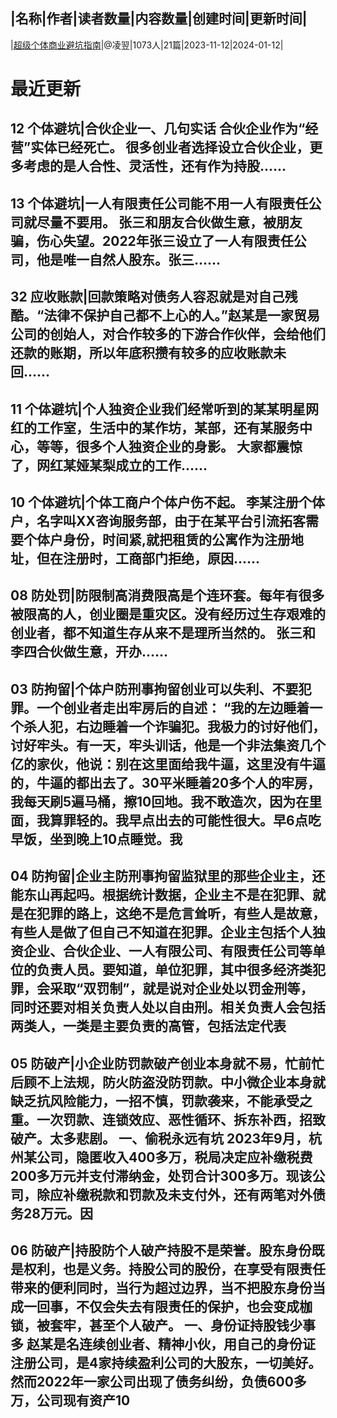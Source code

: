|名称|作者|读者数量|内容数量|创建时间|更新时间|
---
|[超级个体商业避坑指南](https://xiaobot.net/p/LYoutput16?refer=0b133df9-27dc-423b-8101-639049001c13)|@凌翌|1073人|21篇|2023-11-12|2024-01-12|

# 最近更新
## 12 个体避坑|合伙企业一、几句实话 合伙企业作为“经营”实体已经死亡。 很多创业者选择设立合伙企业，更多考虑的是人合性、灵活性，还有作为持股......
## 13 个体避坑|一人有限责任公司能不用一人有限责任公司就尽量不要用。 张三和朋友合伙做生意，被朋友骗，伤心失望。2022年张三设立了一人有限责任公司，他是唯一自然人股东。张三......
## 32 应收账款|回款策略对债务人容忍就是对自己残酷。“法律不保护自己都不上心的人。”赵某是一家贸易公司的创始人，对合作较多的下游合作伙伴，会给他们还款的账期，所以年底积攒有较多的应收账款未回......
## 11 个体避坑|个人独资企业我们经常听到的某某明星网红的工作室，生活中的某作坊，某部，还有某服务中心，等等，很多个人独资企业的身影。 大家都震惊了，网红某娅某梨成立的工作......
## 10 个体避坑|个体工商户个体户伤不起。 李某注册个体户，名字叫XX咨询服务部，由于在某平台引流拓客需要个体户身份，时间紧,就把租赁的公寓作为注册地址，但在注册时，工商部门拒绝，原因......
## 08 防处罚|防限制高消费限高是个连环套。每年有很多被限高的人，创业圈是重灾区。没有经历过生存艰难的创业者，都不知道生存从来不是理所当然的。 张三和李四合伙做生意，开办......
## 03 防拘留|个体户防刑事拘留创业可以失利、不要犯罪。一个创业者走出牢房后的自述： “我的左边睡着一个杀人犯，右边睡着一个诈骗犯。我极力的讨好他们，讨好牢头。有一天，牢头训话，他是一个非法集资几个亿的家伙，他说：别在这里面给我牛逼，这里没有牛逼的，牛逼的都出去了。30平米睡着20多个人的牢房，我每天刷5遍马桶，擦10回地。我不敢造次，因为在里面，我算罪轻的。我早点出去的可能性很大。早6点吃早饭，坐到晚上10点睡觉。我
## 04 防拘留|企业主防刑事拘留监狱里的那些企业主，还能东山再起吗。根据统计数据，企业主不是在犯罪、就是在犯罪的路上，这绝不是危言耸听，有些人是故意，有些人是做了但自己不知道在犯罪。企业主包括个人独资企业、合伙企业、一人有限公司、有限责任公司等单位的负责人员。要知道，单位犯罪，其中很多经济类犯罪，会采取“双罚制”，就是说对企业处以罚金刑等，同时还要对相关负责人处以自由刑。相关负责人会包括两类人，一类是主要负责的高管，包括法定代表
## 05 防破产|小企业防罚款破产创业本身就不易，忙前忙后顾不上法规，防火防盗没防罚款。中小微企业本身就缺乏抗风险能力，一招不慎，罚款袭来，不能承受之重。一次罚款、连锁效应、恶性循环、拆东补西，招致破产。太多悲剧。 一、偷税永远有坑 2023年9月，杭州某公司，隐匿收入400多万，税局决定应补缴税费200多万元并支付滞纳金，处罚合计300多万。现该公司，除应补缴税款和罚款及未支付外，还有两笔对外债务28万元。因
## 06 防破产|持股防个人破产持股不是荣誉。股东身份既是权利，也是义务。持股公司的股份，在享受有限责任带来的便利同时，当行为超过边界，当不把股东身份当成一回事，不仅会失去有限责任的保护，也会变成枷锁，被套牢，甚至个人破产。 一、身份证持股钱少事多 赵某是名连续创业者、精神小伙，用自己的身份证注册公司，是4家持续盈利公司的大股东，一切美好。然而2022年一家公司出现了债务纠纷，负债600多万，公司现有资产10

